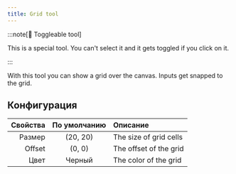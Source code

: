 ```yaml
---
title: Grid tool
---
```


:::note[🔘 Toggleable tool]

This is a special tool.
You can't select it and it gets toggled if you click on it.

:::

With this tool you can show a grid over the canvas.
Inputs get snapped to the grid.

## Конфигурация

| Свойства |         По умолчанию        | Описание               |
| -------: | :-------------------------: | :--------------------- |
|   Размер | (20, 20) | The size of grid cells |
|   Offset |  (0, 0)  | The offset of the grid |
|     Цвет |            Черный           | The color of the grid  |
